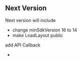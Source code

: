 Next Version
---

Next version will include

* change minSdkVersion 16 to 14
* make LoadLayout public


add API
Callback

*





